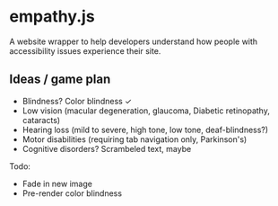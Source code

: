 empathy.js
==========

A website wrapper to help developers understand how people with accessibility issues experience their site.

Ideas / game plan
--------
- Blindness? Color blindness ✓
- Low vision (macular degeneration, glaucoma, Diabetic retinopathy, cataracts)
- Hearing loss (mild to severe, high tone, low tone, deaf-blindness?)
- Motor disabilities (requiring tab navigation only, Parkinson's)
- Cognitive disorders? Scrambeled text, maybe


Todo:
- Fade in new image
- Pre-render color blindness